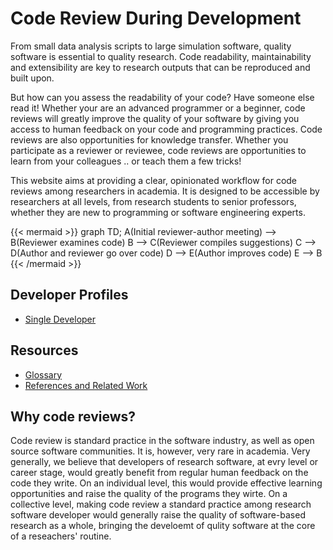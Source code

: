 # Code Review During Development

From small data analysis scripts to large simulation software, quality
software is essential to quality research. Code readability,
maintainability and extensibility are key to research outputs that
can be reproduced and built upon.

But how can you assess the readability of your code? Have someone else
read it!  Whether your are an advanced programmer or a beginner, code
reviews will greatly improve the quality of your software by giving
you access to human feedback on your code and programming
practices. Code reviews are also opportunities for knowledge
transfer. Whether you participate as a reviewer or reviewee, code
reviews are opportunities to learn from your colleagues .. or teach
them a few tricks!

This website aims at providing a clear, opinionated workflow
for code reviews among researchers in academia. It is designed to be
accessible by researchers at all levels, from research students to
senior professors, whether they are new to programming or software
engineering experts.

{{< mermaid >}}
graph TD;
  A(Initial reviewer-author meeting) --> B(Reviewer examines code)
  B --> C(Reviewer compiles suggestions)
  C --> D(Author and reviewer go over code)
  D --> E(Author improves code)
  E --> B
{{< /mermaid >}}

## Developer Profiles
* [Single Developer](flowcharts/lonecoder)

## Resources
* [Glossary](glossary)
* [References and Related Work](refs-related)

## Why code reviews?

Code review is standard practice in the software industry, as well as
open source software communities. It is, however, very rare in
academia.  Very generally, we believe that developers of research
software, at evry level or career stage, would greatly benefit from
regular human feedback on the code they write. On an individual level,
this would provide effective learning opportunities and raise the
quality of the programs they wirte. On a collective level, making code
review a standard practice among research software developer would
generally raise the quality of software-based research as a whole,
bringing the develoemt of qulity software at the core of a reseachers'
routine.
